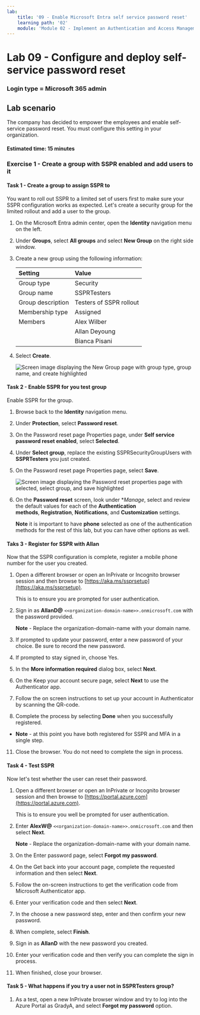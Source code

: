 ```yaml
---
lab:
    title: '09 - Enable Microsoft Entra self service password reset'
    learning path: '02'
    module: 'Module 02 - Implement an Authentication and Access Management Solution'
---
```


# Lab 09 - Configure and deploy self-service password reset

### Login type = Microsoft 365 admin

## Lab scenario

The company has decided to empower the employees and enable self-service password reset. You must configure this setting in your organization.

#### Estimated time: 15 minutes

### Exercise 1 - Create a group with SSPR enabled and add users to it

#### Task 1 - Create a group to assign SSPR to

You want to roll out SSPR to a limited set of users first to make sure your SSPR configuration works as expected. Let's create a security group for the limited rollout and add a user to the group.

1. On the Microsoft Entra admin center, open the **Identity** navigation menu on the left.
1. Under **Groups**, select **All groups** and select **New Group** on the right side window.

2. Create a new group using the following information:

    | **Setting**| **Value**|
    | :--- | :--- |
    | Group type| Security|
    | Group name| SSPRTesters|
    | Group description| Testers of SSPR rollout|
    | Membership type| Assigned|
    | Members| Alex Wilber |
    | |  Allan Deyoung |
    | | Bianca Pisani |
  
    
3. Select **Create**.

    ![Screen image displaying the New Group page with group type, group name, and create highlighted](./media/lp2-mod2-create-sspr-security-group.png)

#### Task 2 - Enable SSPR for you test group

Enable SSPR for the group.

1. Browse back to the **Identity** navigation menu.

2. Under **Protection**, select **Password reset**.

3. On the Password reset page Properties page, under **Self service password reset enabled**, select **Selected**.

4. Under **Select group**, replace the existing SSPRSecurityGroupUsers with **SSPRTesters** you just created.

5. On the Password reset page Properties page, select **Save**.

    ![Screen image displaying the Password reset properties page with selected, select group, and save highlighted](./media/lp2-mod2-enable-password-reset-for-selected-group.png)

6. On the **Password reset** screen, look under **Manage*, select and review the default values for each of the **Authentication methods**, **Registration**, **Notifications**, and **Customization** settings.

    **Note** it is important to have **phone** selected as one of the authentication methods for the rest of this lab, but you can have other options as well.

#### Taks 3 - Register for SSPR with Allan

Now that the SSPR configuration is complete, register a mobile phone number for the user you created.

1. Open a different browser or open an InPrivate or Incognito browser session and then browse to [https://aka.ms/ssprsetup](https://aka.ms/ssprsetup).

    This is to ensure you are prompted for user authentication.

2. Sign in as **AllanD@** `<<organization-domain-name>>.onmicrosoft.com` with the password provided.

    **Note** - Replace the organization-domain-name with your domain name.

3. If prompted to update your password, enter a new password of your choice. Be sure to record the new password.

4. If prompted to stay signed in, choose Yes.

5. In the **More information required** dialog box, select **Next**.

6. On the Keep your account secure page, select **Next** to use the Authenticator app.

7. Follow the on screen instructions to set up your account in Authenticator by scanning the QR-code.

8. Complete the process by selecting **Done** when you successfully registered.

  - **Note** - at this point you have both registered for SSPR and MFA in a single step.

11. Close the browser. You do not need to complete the sign in process.

#### Task 4 - Test SSPR

Now let's test whether the user can reset their password.

1. Open a different browser or open an InPrivate or Incognito browser session and then browse to [https://portal.azure.com](https://portal.azure.com).

    This is to ensure you well be prompted for user authentication.

2. Enter **AlexW@** `<<organization-domain-name>>.onmicrosoft.com` and then select **Next**.

    **Note** - Replace the organization-domain-name with your domain name.

3. On the Enter password page, select **Forgot my password**.

4. On the Get back into your account page, complete the requested information and then select **Next**.

5. Follow the on-screen instructions to get the verification code from Microsoft Authenticator app.

6. Enter your verification code and then select **Next**.

7. In the choose a new password step, enter and then confirm your new password.

8. When complete, select **Finish**.

9. Sign in as **AllanD** with the new password you created.

10. Enter your verification code and then verify you can complete the sign in process.

11. When finished, close your browser.

#### Task 5 - What happens if you try a user not in SSPRTesters group?

1. As a test, open a new InPrivate browser window and try to log into the Azure Portal as GradyA, and select **Forgot my password** option.
